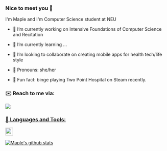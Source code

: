 ### Nice to meet you 👋

I'm Maple and I'm Computer Science student at NEU
- 🔭 I’m currently working on Intensive Foundations of Computer Science and Recitation
- 🤔 I’m currently learning ...
- 🌱 I’m looking to collaborate on creating mobile apps for health tech/life style

- 🍁 Pronouns: she/her
- 🏥 Fun fact: binge playing Two Point Hospital on Steam recently.

### ✉️ Reach to me via:
<p align="left">
<a href="https://www.linkedin.com/in/maplez/">
  <img src="https://img.shields.io/badge/linkedin-%230077B5.svg?&style=for-the-badge&logo=linkedin&logoColor=white"/>
</p>

### 🧰 Languages and Tools:
<p align="left">
<code><img height="24" src="https://github.com/abranhe/programming-languages-logos/blob/master/src/python/python.png"></code>  
</p>

[![Maple's github stats](https://github-readme-stats.vercel.app/api?username=maplezhu7&show_icons=true&theme=slateorange)](https://github.com/maplezhu7/github-readme-stats)

